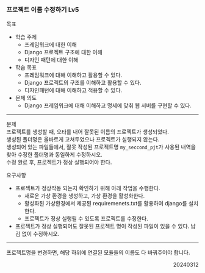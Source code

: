 ### 프로젝트 이름 수정하기 Lv5
목표  
  - 학습 주제
    - 프레임워크에 대한 이해
    - Django 프로젝트 구조에 대한 이해
    - 디자인 패턴에 대한 이해
  - 학습 목표
    - 프레임워크에 대해 이해하고 활용할 수 있다.
    - Django 프로젝트의 구조를 이해하고 활용할 수 있다.
    - 디자인패턴에 대해 이해하고 적용할 수 있다.
  - 문제 의도
    - Django 프레임워크에 대해 이해하고 명세에 맞춰 웹 서버를 구현할 수 있다.
---
문제  
프로젝트를 생성할 때, 오타를 내어 잘못된 이름의 프로젝트가 생성되었다.  
생성된 폴더명은 올바르게 고쳐두었으나 프로젝트가 실행되지 않는다.  
생성되어 있는 파일들에서, 잘못 작성된 프로젝트명 `my_seccond_pjt`가 사용된 내역을 찾아 수정한 폴더명과 동일하게 수정하시오.  
수정 완료 후, 프로젝트가 정상 실행되어야 한다.  

요구사항  
- 프로젝트가 정상작동 되는지 확인하기 위해 아래 작업을 수행한다.
  - 새로운 가상 환경을 생성하고, 가상 환경을 활성화한다.
  - 활성화된 가상환경에서 제공된 requiremenets.txt를 활용하여 django를 설치한다.
  - 프로젝트가 정상 실행될 수 있도록 프로젝트를 수정한다.
- 프로젝트가 정상 실행되어도 잘못된 프로젝트 명이 작성된 파일이 있을 수 있다. 남김 없이 수정하시오.
---
프로젝트명을 변경하면, 해당 하위에 연결된 모듈들의 이름도 다 바꿔주어야 합니다.
<div style="text-align: right">20240312</div>